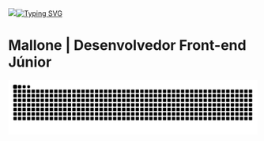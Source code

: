 <div align="left">
  <a href="https://git.io/typing-svg">
    <img src="https://git.io/typing-svg"><img src="https://readme-typing-svg.demolab.com?font=Montserrat&weight=700&size=25&duration=5001&pause=2000&color=02E492&width=435&lines=Seja+bem-vindo(a)+ao+meu+perfil!" alt="Typing SVG">
  </a>
</div>

<h1 align="left">Mallone | Desenvolvedor Front-end Júnior</h1>

<picture align="left">
  <source media="(prefers-color-scheme: dark)" srcset="https://raw.githubusercontent.com/devmallone/devmallone/output/github-contribution-grid-snake-dark.svg">
  <source media="(prefers-color-scheme: light)" srcset="https://raw.githubusercontent.com/devmallone/devmallone/output/github-contribution-grid-snake-dark.svg">
  <img align="center" alt="github contribution grid snake animation" src="https://raw.githubusercontent.com/devmallone/devmallone/output/github-contribution-grid-snake.svg">
</picture>
